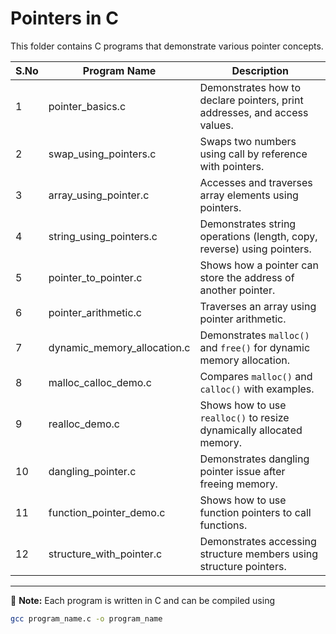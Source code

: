 # Pointers in C

This folder contains C programs that demonstrate various pointer concepts.

| S.No | Program Name                  | Description                                                                 |
|------|-------------------------------|-----------------------------------------------------------------------------|
| 1    | pointer_basics.c              | Demonstrates how to declare pointers, print addresses, and access values.   |
| 2    | swap_using_pointers.c         | Swaps two numbers using call by reference with pointers.                    |
| 3    | array_using_pointer.c         | Accesses and traverses array elements using pointers.                       |
| 4    | string_using_pointers.c       | Demonstrates string operations (length, copy, reverse) using pointers.      |
| 5    | pointer_to_pointer.c          | Shows how a pointer can store the address of another pointer.               |
| 6    | pointer_arithmetic.c          | Traverses an array using pointer arithmetic.                                |
| 7    | dynamic_memory_allocation.c   | Demonstrates `malloc()` and `free()` for dynamic memory allocation.         |
| 8    | malloc_calloc_demo.c          | Compares `malloc()` and `calloc()` with examples.                           |
| 9    | realloc_demo.c                | Shows how to use `realloc()` to resize dynamically allocated memory.        |
| 10   | dangling_pointer.c            | Demonstrates dangling pointer issue after freeing memory.                   |
| 11   | function_pointer_demo.c       | Shows how to use function pointers to call functions.                       |
| 12   | structure_with_pointer.c      | Demonstrates accessing structure members using structure pointers.          |

---

📌 **Note:** Each program is written in C and can be compiled using  
```bash
gcc program_name.c -o program_name
